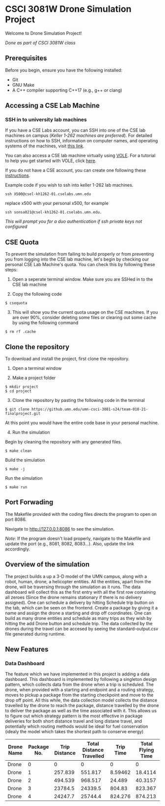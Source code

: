 # CSCI 3081W Drone Simulation Project

Welcome to Drone Simulation Project!

*Done as part of CSCI 3081W class*

## Prerequisites

Before you begin, ensure you have the following installed:

- Git
- GNU Make
- A C++ compiler supporting C++17 (e.g., g++ or clang)

## Accessing a CSE Lab Machine

 ### SSH in to university lab machines 
If you have a CSE Labs account, you can SSH into one of the CSE lab machines on campus (_Keller 1-262 machines are preferred_). For detailed instructions on how to SSH, information on computer names, and operating systems of the machines, visit [this link](https://cse.umn.edu/cseit/classrooms-labs#cselabs).

You can also access a CSE lab machine virtually using [VOLE](https://csel-vole-fx3-prd.cselabs.umn.edu:3443/auth/ssh/). For a tutorial to help you get started with VOLE, click [here](https://mediaspace.umn.edu/media/t/1_xlkh0azp). 

If you do not have a CSE account, you can create one following these [instructions](https://wwws.cs.umn.edu/account-management).

Example code if you wish to ssh into keller 1-262 lab machines. 
````
ssh X500@csel-kh1262-01.cselabs.umn.edu
````

replace x500 with your personal x500, for example 

```
ssh sonsa021@csel-kh1262-01.cselabs.umn.edu. 
```
_This will prompt you for a duo authentication if ssh private keys not configured_

## CSE Quota 

To prevent the simulation from failing to build properly or from preventing you from logging into the CSE lab machine, let's begin by checking our personal CSE Lab Machine's quota. You can check this by following these steps:

1. Open a seperate terminal window. Make sure you are SSHed in to the CSE lab machine 

2. Copy the following code 

```
$ csequota
```

3. This will show you the current quota usage on the CSE machines. If you are over 90%, consider deleting some files or clearing out some cache by using the following command
```
$ rm rf .cache  
```

## Clone the repository 

To download and install the project, first clone the repository.

1. Open a terminal window 

2. Make a project folder 

```
$ mkdir project 
$ cd project
```

3. Clone the repository by pasting the following code in the terminal 

```
$ git clone https://github.umn.edu/umn-csci-3081-s24/team-010-21-finalproject.git
```

At this point you would have the entire code base in your personal machine. 

4. Run the simulation 

Begin by cleaning the repository with any generated files.

```
$ make clean
```

Build the simulation  

```
$ make -j
```

Run the simulation 

```
$ make run 
```

## Port Forwading

The Makefile provided with the coding files directs the program to open on port 8086.

Navigate to http://127.0.0.1:8086 to see the simulation.

_Note_: If the program doesn't load properly, navigate to the Makefile and update the port (e.g., 8081, 8082, 8083...). Also, update the link accordingly.

## Overview of the simulation 
The project builds a up a 3-D model of the UMN campus, along with a robot, human, drone, a helicopter entities. All the entities, apart from the drone, will be traversing through the simulation as it runs. The data dashboard will collect this as the first entry with all the first row containing all zeroes (Since the drone remains stationary if there is no delivery assigned). One can schedule a delivery by hitting Schedule trip button on the tab, which can be seen on the frontend. Create a package by giving it a name and assign the drone a starting and drop off coordinates. One can build as many drone entities and schedule as many trips as they wish by hitting the add Drone button and schedule trip. The data collected by the drones during the travel can be accesed by seeing the standard-output.csv file generated during runtime.  


## New Features 
### Data Dashboard
The feature which we have implemented in this project is adding a data dashboard. This dashboard is implemented by following a singleton design pattern, which collects data from the drone when a trip is scheduled. The drone, when provided with a starting and endpoint and a routing strategy, moves to pickup a package from the starting checkpoint and move to the drop off point. All this while, the data collection model collects the distance travelled by the drone to reach the package, distance travelled by the drone to deliver the package as well as the time associated with it. This allows us to figure out which strategy pattern is the most effective in package deliveries for both short distance travel and long distane travel, and potentially which routing methods would be ideal for fuel conservation (idealy the model which takes the shortest path to conserve energy)

| Drone Name | Package No. | Trip Distance | Total Distance Travelled | Trip Time | Total Flying Time |
|------------|-------------|---------------|--------------------------|-----------|-------------------|
| Drone      | 0           | 0             | 0                        | 0         | 0                 |
| Drone      | 1           | 257.839       | 551.817                  | 8.59462   | 18.4114           |
| Drone      | 2           | 494.539       | 968.517                  | 24.489    | 40.3157           |
| Drone      | 3           | 23784.5       | 24339.5                  | 804.83    | 823.367           |
| Drone      | 4           | 24247.7       | 25744.4                  | 824.276   | 874.213           |



